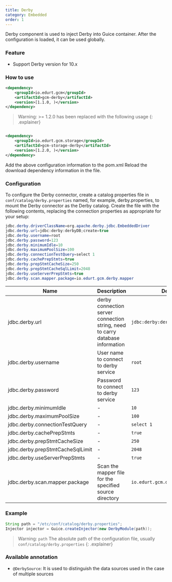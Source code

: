 ```yaml
---
title: Derby
category: Embedded
order: 1
---
```


Derby component is used to inject Derby into Guice container. After the configuration is loaded, it can be used globally.

### Feature

- Support Derby version for 10.x

### How to use

```xml
<dependency>
    <groupId>io.edurt.gcm</groupId>
    <artifactId>gcm-derby</artifactId>
    <version>[1.1.0, )</version>
</dependency>
```

> Warning:  >= 1.2.0 has been replaced with the following usage
{: .explainer}

```xml

<dependency>
    <groupId>io.edurt.gcm.storage</groupId>
    <artifactId>gcm-storage-derby</artifactId>
    <version>[1.2.0, )</version>
</dependency>
```

Add the above configuration information to the pom.xml Reload the download dependency information in the file.

### Configuration

To configure the Derby connector, create a catalog properties file in `conf/catalog/derby.properties` named, for example, derby.properties, to mount the Derby connector as the Derby catalog. Create the file with the following contents, replacing the connection properties as appropriate for your setup:

```java 
jdbc.derby.driverClassName=org.apache.derby.jdbc.EmbeddedDriver
jdbc.derby.url=jdbc:derby:derbyDB;create=true
jdbc.derby.username=root
jdbc.derby.password=123
jdbc.derby.minimumIdle=10
jdbc.derby.maximumPoolSize=100
jdbc.derby.connectionTestQuery=select 1
jdbc.derby.cachePrepStmts=true
jdbc.derby.prepStmtCacheSize=250
jdbc.derby.prepStmtCacheSqlLimit=2048
jdbc.derby.useServerPrepStmts=true
jdbc.derby.scan.mapper.package=io.edurt.gcm.derby.mapper
```

|Name|Description|Default|
|---|---|---|
|jdbc.derby.url|derby connection server connection string, need to carry database information|`jdbc:derby:derbyDB;create=true`|
|jdbc.derby.username|User name to connect to derby service|`root`|
|jdbc.derby.password|Password to connect to derby service|`123`|
|jdbc.derby.minimumIdle|-|`10`|
|jdbc.derby.maximumPoolSize|-|`100`|
|jdbc.derby.connectionTestQuery|-|`select 1`|
|jdbc.derby.cachePrepStmts|-|`true`|
|jdbc.derby.prepStmtCacheSize|-|`250`|
|jdbc.derby.prepStmtCacheSqlLimit|-|`2048`|
|jdbc.derby.useServerPrepStmts|-|`true`|
|jdbc.derby.scan.mapper.package|Scan the mapper file for the specified source directory|`io.edurt.gcm.derby.mapper`|

### Example

```java 
String path = "/etc/conf/catalog/derby.properties";
Injector injector = Guice.createInjector(new DerbyModule(path));
```

> Warning: `path` The absolute path of the configuration file, usually `conf/catalog/derby.properties`
{: .explainer}

### Available annotation

- `@DerbySource`: It is used to distinguish the data sources used in the case of multiple sources

